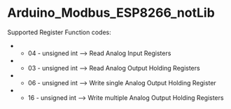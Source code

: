 # Arduino_Modbus_ESP8266_notLib

Supported Register Function codes:
 *   - 04 - unsigned int --> Read Analog Input Registers                     
 *   - 03 - unsigned int --> Read Analog Output Holding Registers
 *   - 06 - unsigned int --> Write single Analog Output Holding Register
 *   - 16 - unsigned int --> Write multiple Analog Output Holding Registers
